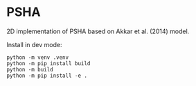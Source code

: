 # PSHA

2D implementation of PSHA based on Akkar et al. (2014) model.

Install in dev mode:

```shell
python -m venv .venv
python -m pip install build
python -m build
python -m pip install -e .
```
